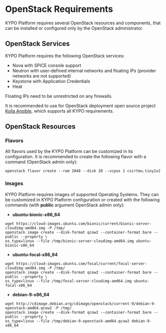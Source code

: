 # OpenStack Requirements
KYPO Platform requires several OpenStack resources and components, that can be installed or configured only by the OpenStack administrator.

## OpenStack Services
KYPO Platform requires the following OpenStack services:

* Nova with SPICE console support
* Neutron with user-defined internal networks and floating IPs (provider networks are not supported)
* Keystone with Application Credentials
* Heat

Floating IPs need to be unrestricted on any firewalls.

It is recommended to use for OpenStack deployment open source project [Kolla Ansible](https://github.com/openstack/kolla-ansible), which supports all KYPO requirements.

## OpenStack Resources

### Flavors
All flavors used by the KYPO Platform can be customized in its configuration. It is recommended to create the following flavor with a command (OpenStack admin only):
```
openstack flavor create --ram 2048 --disk 20 --vcpus 1 csirtmu.tiny1x2
```

### Images
KYPO Platform requires images of supported Operating Systems. They can be customized in KYPO Platform configuration or created with the following commands (with **public** argument OpenStack admin only):

* **ubuntu-bionic-x86_64**
```
wget https://cloud-images.ubuntu.com/bionic/current/bionic-server-cloudimg-amd64.img -P /tmp/
openstack image create --disk-format qcow2 --container-format bare --public --property \
os_type=linux --file /tmp/bionic-server-cloudimg-amd64.img ubuntu-bionic-x86_64
```
* **ubuntu-focal-x86_64**
```
wget https://cloud-images.ubuntu.com/focal/current/focal-server-cloudimg-amd64.img -P /tmp/
openstack image create --disk-format qcow2 --container-format bare --public --property \
os_type=linux --file /tmp/focal-server-cloudimg-amd64.img ubuntu-focal-x86_64
```

* **debian-9-x86_64**
```
wget http://cdimage.debian.org/cdimage/openstack/current-9/debian-9-openstack-amd64.qcow2 -P /tmp/
openstack image create --disk-format qcow2 --container-format bare --public --property \
os_type=linux --file /tmp/debian-9-openstack-amd64.qcow2 debian-9-x86_64
```
